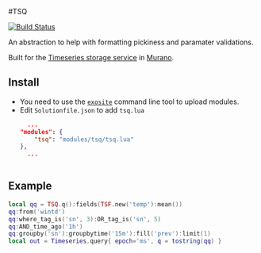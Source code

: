 #TSQ

[![Build Status](https://travis-ci.org/tadpol/TSQ.svg?branch=master)](https://travis-ci.org/tadpol/TSQ)

An abstraction to help with formatting pickiness and paramater validations.

Built for the [Timeseries storage service](http://beta-docs.exosite.com/murano/services/timeseries/)
in [Murano](https://exosite.com/platform/). 

## Install

- You need to use the [`exosite`](http://beta-docs.exosite.com/murano/exosite-cli/) command line tool to upload modules.
- Edit `Solutionfile.json` to add `tsq.lua`
  ```json
	...
  "modules": {
	  "tsq": "modules/tsq/tsq.lua"
  },
	...
	
	```

## Example

```lua
local qq = TSQ.q():fields(TSF.new('temp'):mean())
qq:from('wintd')
qq:where_tag_is('sn', 3):OR_tag_is('sn', 5)
qq:AND_time_ago('1h')
qq:groupby('sn'):groupbytime('15m'):fill('prev'):limit(1)
local out = Timeseries.query{ epoch='ms', q = tostring(qq) }
```


